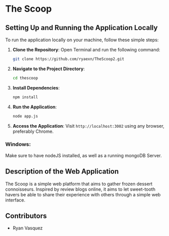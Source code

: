 # The Scoop

## Setting Up and Running the Application Locally
To run the application locally on your machine, follow these simple steps:

1. **Clone the Repository**:
    Open Terminal and run the following command:
    ```bash
    git clone https://github.com/ryaexn/TheScoop2.git
    ```

2. **Navigate to the Project Directory**:
    ```bash
    cd thescoop
    ```
3. **Install Dependencies**:
    ```bash
    npm install
    ```

3. **Run the Application**:
    ```bash
    node app.js
    ```

4. **Access the Application**:
    Visit `http://localhost:3002` using any browser, preferably Chrome.

### Windows:

Make sure to have nodeJS installed, as well as a running mongoDB Server.

## Description of the Web Application

The Scoop is a simple web platform that aims to gather frozen dessert connoisseurs. Inspired by review blogs online, it aims to let sweet-tooth havers be able to share their experience with others through a simple web interface. 

## Contributors
- Ryan Vasquez

